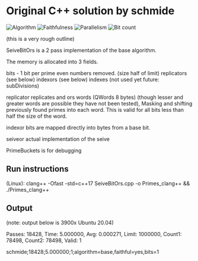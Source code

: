 # Original C++ solution by schmide

![Algorithm](https://img.shields.io/badge/Algorithm-other-green)
![Faithfulness](![Faithfulness](https://img.shields.io/badge/Faithful-no-yellowgreen))
![Parallelism](https://img.shields.io/badge/Parallel-no-green)
![Bit count](https://img.shields.io/badge/Bits-1-green)

(this is a very rough outline)

SeiveBitOrs is a 2 pass implementation of the base algorithm.

The memory is allocated into 3 fields. 

bits - 1 bit per prime even numbers removed. (size half of limit)
replicators (see below)
indexors (see below)
indexes (not used yet future: subDivisions)

replicator replicates and ors words (QWords 8 bytes) (though lesser and greater words are possible they have not been tested),
Masking and shifting previously found primes into each word. This is valid for all bits less than half the size of the word.

indexor bits are mapped directly into bytes from a base bit.

seiveor actual implementation of the seive 

PrimeBuckets is for debugging

## Run instructions

(Linux): clang++ -Ofast -std=c++17 SeiveBitOrs.cpp -o Primes_clang++ && ./Primes_clang++

## Output

(note: output below is 3900x Ubuntu 20.04)

Passes: 18428, Time: 5.000000, Avg: 0.000271, Limit: 1000000, Count1: 78498, Count2: 78498, Valid: 1

schmide;18428;5.000000;1;algorithm=base,faithful=yes,bits=1